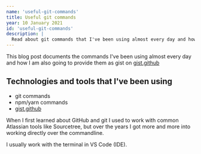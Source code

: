 ```yaml
---
name: 'useful-git-commands'
title: Useful git commands
year: 10 January 2021
id: 'useful-git-commands'
description: |
  Read about git commands that I've been using almost every day and how I am going to provide them as gist
---
```

This blog post documents the commands I've been using almost every day and how I am also going to provide them as gist
on [gist.github](https://gist.github.com)
## Technologies and tools that I've been using

- git commands
- npm/yarn commands
- [gist.github](https://gist.github.com)

When I first learned about GitHub and git I used to work with common Atlassian tools like Sourcetree, but over the years I got more and more into working directly over the commandline. 

I usually work with the terminal in VS Code (IDE).